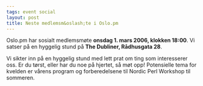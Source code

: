 ```yaml
---
tags: event social
layout: post
title: Neste medlemsm&oslash;te i Oslo.pm
---
```

<p>Oslo.pm har sosialt medlemsmøte <strong>onsdag 1. mars 2006, klokken
18:00</strong>. Vi satser på en hyggelig stund på
<strong>The Dubliner, Rådhusgata 28</strong>.</p>

<p>
Vi sikter inn på en hyggelig stund med lett prat om ting som
interesserer oss. Er du tørst, eller har du noe på hjertet,
så møt opp! Potensielle tema for kvelden er vårens
program og forberedelsene til Nordic Perl Workshop til sommeren. 
</p>
